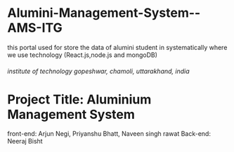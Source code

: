 # Alumini-Management-System--AMS-ITG
this portal used for store the data of alumini student in systematically where we use technology (React.js,node.js and mongoDB)

###### institute of technology gopeshwar, chamoli, uttarakhand, india
# Project Title: Aluminium Management System
front-end: Arjun Negi, Priyanshu Bhatt, Naveen singh rawat
Back-end: Neeraj Bisht 
